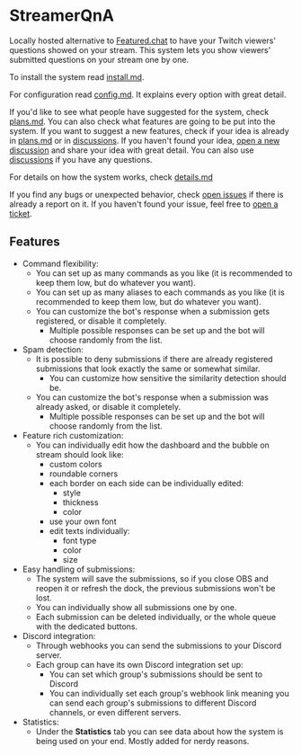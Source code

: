 # StreamerQnA
Locally hosted alternative to [Featured.chat](https://featured.chat/) to have your Twitch viewers' questions showed on your stream.
This system lets you show viewers' submitted questions on your stream one by one.

To install the system read [install.md](/README/install.md).

For configuration read [config.md](/README/config.md). It explains every option with great detail.

If you'd like to see what people have suggested for the system, check [plans.md](/README/plans.md).
You can also check what features are going to be put into the system.
If you want to suggest a new features, check if your idea is already in [plans.md](/README/plans.md) or in [discussions](https://github.com/chinzistor/StreamerQnA/discussions).
If you haven't found your idea, [open a new discussion](https://github.com/chinzistor/StreamerQnA/discussions/new?category=ideas) and share your idea with great detail.
You can also use [discussions](https://github.com/chinzistor/StreamerQnA/discussions) if you have any questions.

For details on how the system works, check [details.md](/README/details.md)

If you find any bugs or unexpected behavior, check [open issues](https://github.com/chinzistor/StreamerQnA/issues) if there is already a report on it.
If you haven't found your issue, feel free to [open a ticket](https://github.com/chinzistor/StreamerQnA/issues/new).


## Features
- Command flexibility:
  - You can set up as many commands as you like (it is recommended to keep them low, but do whatever you want).
  - You can set up as many aliases to each commands as you like (it is recommended to keep them low, but do whatever you want).
  - You can customize the bot's response when a submission gets registered, or disable it completely.
    - Multiple possible responses can be set up and the bot will choose randomly from the list.
- Spam detection:
  - It is possible to deny submissions if there are already registered submissions that look exactly the same or somewhat similar.
    - You can customize how sensitive the similarity detection should be.
  - You can customize the bot's response when a submission was already asked, or disable it completely.
    - Multiple possible responses can be set up and the bot will choose randomly from the list.
- Feature rich customization:
  - You can individually edit how the dashboard and the bubble on stream should look like:
    - custom colors
    - roundable corners
    - each border on each side can be individually edited:
      - style
      - thickness
      - color
    - use your own font
    - edit texts individually:
      - font type
      - color
      - size
- Easy handling of submissions:
  - The system will save the submissions, so if you close OBS and reopen it or refresh the dock, the previous submissions won't be lost.
  - You can individually show all submissions one by one.
  - Each submission can be deleted individually, or the whole queue with the dedicated buttons.
- Discord integration:
  - Through webhooks you can send the submissions to your Discord server.
  - Each group can have its own Discord integration set up:
    - You can set which group's submissions should be sent to Discord
    - You can individually set each group's webhook link meaning you can send each group's submissions to different Discord channels, or even different servers.
- Statistics:
  - Under the **Statistics** tab you can see data about how the system is being used on your end. Mostly added for nerdy reasons.